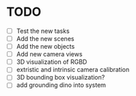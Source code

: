 # TODO

- [ ] Test the new tasks
- [ ] Add the new scenes
- [ ] Add the new objects
- [ ] Add new camera views
- [ ] 3D visualization of RGBD
- [ ] extristic and intrinsic camera calibration
- [ ] 3D bounding box visualization? 
- [ ] add grounding dino into system
